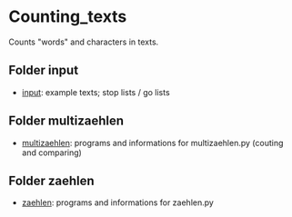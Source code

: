 # Counting_texts

Counts "words" and characters in texts.

## Folder input

* [input](https://github.com/GuenterPartosch/Counting_texts/tree/master/input "example texts; stop lists / go lists"): example texts; stop lists / go lists

## Folder multizaehlen

* [multizaehlen](https://github.com/GuenterPartosch/Counting_texts/tree/master/multizaehlen "programs and informations for multizaehlen.py (couting and comparing)"): programs and informations for multizaehlen.py (couting and comparing)
   
## Folder zaehlen

* [zaehlen](https://github.com/GuenterPartosch/Counting_texts/tree/master/zaehlen "programs and informations for zaehlen.py"): programs and informations for zaehlen.py
 
